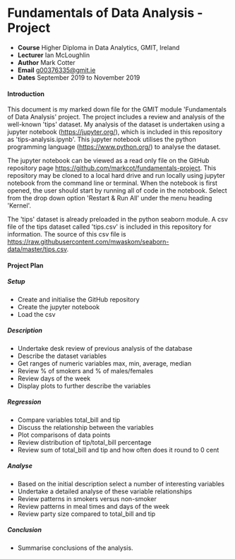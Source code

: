 # Fundamentals of Data Analysis - Project
- **Course** Higher Diploma in Data Analytics, GMIT, Ireland
- **Lecturer** Ian McLoughlin
- **Author** Mark Cotter
- **Email** g00376335@gmit.ie
- **Dates** September 2019 to November 2019

#### Introduction
This document is my marked down file for the GMIT module 'Fundamentals of Data Analysis' project. The project includes a review and analysis of the well-known 'tips' dataset. My analysis of the dataset is undertaken using a jupyter notebook (https://jupyter.org/), which is included in this repository as 'tips-analysis.ipynb'. This jupyter notebook utilises the python programming language (https://www.python.org/) to analyse the dataset.

The jupyter notebook can be viewed as a read only file on the GitHub repository page https://github.com/markcot/fundamentals-project. This repository may be cloned to a local hard drive and run locally using jupyter notebook from the command line or terminal. When the notebook is first opened, the user should start by running all of code in the notebook. Select from the drop down option 'Restart & Run All' under the menu heading 'Kernel'.

The 'tips' dataset is already preloaded in the python seaborn module. A csv file of the tips dataset called 'tips.csv' is included in this repository for information. The source of this csv file is https://raw.githubusercontent.com/mwaskom/seaborn-data/master/tips.csv.

#### Project Plan

##### Setup
- Create and initialise the GitHub repository
- Create the jupyter notebook
- Load the csv

##### Description
- Undertake desk review of previous analysis of the database
- Describe the dataset variables
- Get ranges of numeric variables max, min, average, median
- Review % of smokers and % of males/females
- Review days of the week
- Display plots to further describe the variables

##### Regression
- Compare variables total_bill and tip
- Discuss the relationship between the variables
- Plot comparisons of data points
- Review distribution of tip/total_bill percentage
- Review sum of total_bill and tip and how often does it round to 0 cent

##### Analyse
- Based on the initial description select a number of interesting variables
- Undertake a detailed analyse of these variable relationships
- Review patterns in smokers versus non-smoker
- Review patterns in meal times and days of the week
- Review party size compared to total_bill and tip

##### Conclusion
- Summarise conclusions of the analysis.

